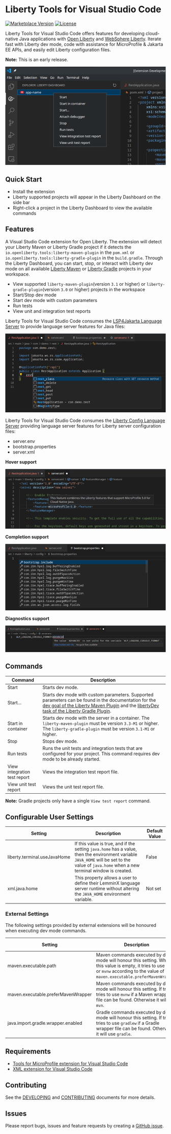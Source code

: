 # Liberty Tools for Visual Studio Code

[![Marketplace Version](https://img.shields.io/visual-studio-marketplace/v/Open-Liberty.liberty-dev-vscode-ext?style=for-the-badge&label=VS%20Market "Current Release")](https://marketplace.visualstudio.com/items?itemName=Open-Liberty.liberty-dev-vscode-ext)
[![License](https://img.shields.io/github/license/OpenLiberty/liberty-tools-vscode?style=for-the-badge&logo=eclipse)](https://www.eclipse.org/legal/epl-2.0/)

Liberty Tools for Visual Studio Code offers features for developing cloud-native Java applications with [Open Liberty](https://openliberty.io/) and [WebSphere Liberty](https://www.ibm.com/products/websphere-liberty). Iterate fast with Liberty dev mode, code with assistance for MicroProfile & Jakarta EE APIs, and easily edit Liberty configuration files.

**Note:** This is an early release.

![liberty dashboard screenshot](images/liberty_dashboard.png)


## Quick Start

- Install the extension
- Liberty supported projects will appear in the Liberty Dashboard on the side bar
- Right-click a project in the Liberty Dashboard to view the available commands

## Features

A Visual Studio Code extension for Open Liberty. The extension will detect your Liberty Maven or Liberty Gradle project if it detects the `io.openliberty.tools:liberty-maven-plugin` in the `pom.xml` or `io.openliberty.tools:liberty-gradle-plugin` in the `build.gradle`. Through the Liberty Dashboard, you can start, stop, or interact with Liberty dev mode on all available [Liberty Maven](https://github.com/OpenLiberty/ci.maven/blob/master/docs/dev.md#dev) or [Liberty Gradle](https://github.com/OpenLiberty/ci.gradle/blob/master/docs/libertyDev.md) projects in your workspace.

- View supported `liberty-maven-plugin`(version `3.1` or higher) or `liberty-gradle-plugin`(version `3.0` or higher) projects in the workspace
- Start/Stop dev mode
- Start dev mode with custom parameters
- Run tests
- View unit and integration test reports

Liberty Tools for Visual Studio Code consumes the [LSP4Jakarta Language Server]() to provide language server features for Java files:

![lsp4jakarta completion screenshot](images/lsp4jakarta_completion.png)

Liberty Tools for Visual Studio Code consumes the [Liberty Config Language Server](https://github.com/OpenLiberty/liberty-language-server) providing language server features for Liberty server configuration files:

- server.env
- bootstrap.properties
- server.xml

**Hover support**  

![lcls server.xml hover screenshot](images/lcls_hover.png)

**Completion support**

![lcls bootstrap.properties completion screenshot](images/lcls_completion.png)

**Diagnostics support**

![lcls server.env diagnostics screenshot](images/lcls_diagnostics.png)

## Commands

| Command                      | Description                                                                                                                                                                                                                                                                                                                  |
| ---------------------------- | ---------------------------------------------------------------------------------------------------------------------------------------------------------------------------------------------------------------------------------------------------------------------------------------------------------------------------- |
| Start                        | Starts dev mode.                                                                                                                                                                                                                                                                                                             |
| Start…​                      | Starts dev mode with custom parameters. Supported parameters can be found in the documentation for the [dev goal of the Liberty Maven Plugin](https://github.com/OpenLiberty/ci.maven/blob/master/docs/dev.md#dev) and the [libertyDev task of the Liberty Gradle Plugin](https://github.com/OpenLiberty/ci.gradle/blob/master/docs/libertyDev.md#command-line-parameters). |
| Start in container                    | Starts dev mode with the server in a container. The `liberty-maven-plugin` must be version `3.3-M1` or higher. The `liberty-gradle-plugin` must be version `3.1-M1` or higher. |
| Stop                         | Stops dev mode.                                                                                                                                                                                                                                                                                                              |
| Run tests                    | Runs the unit tests and integration tests that are configured for your project. This command requires dev mode to be already started.                                                                                                                                                                                        |
| View integration test report | Views the integration test report file.                                                                                                                                                                                                                                                                                      |
| View unit test report        | Views the unit test report file.                                                                                                                                                                                                                                                                                             |

**Note:** Gradle projects only have a single `View test report` command.

## Configurable User Settings

| Setting                      | Description                                                                                                                                                                                 | Default Value |
| ---------------------------- | ------------------------------------------------------------------------------------------------------------------------------------------------------------------------------------------- | ------------- |
| liberty.terminal.useJavaHome | If this value is true, and if the setting `java.home` has a value, then the environment variable `JAVA_HOME` will be set to the value of `java.home` when a new terminal window is created. | False         |
| xml.java.home | This property allows a user to define their LemminX language server runtime without altering the `JAVA_HOME` environment variable.  | Not set |

### External Settings

The following settings provided by external extensions will be honoured when executing dev mode commands.

| Setting                      | Description                                                                                                                                                                                 | Provided By |
| ---------------------------- | ------------------------------------------------------------------------------------------------------------------------------------------------------------------------------------------- | ------------- |
| maven.executable.path | Maven commands executed by dev mode will honour this setting. When this value is empty, it tries to use `mvn` or `mvnw` according to the value of `maven.executable.preferMavenWrapper`. | [Maven for Java extension](https://marketplace.visualstudio.com/items?itemName=vscjava.vscode-maven)         |
| maven.executable.preferMavenWrapper | Maven commands executed by dev mode will honour this setting. If true, it tries to use `mvnw` if a Maven wrapper file can be found. Otherwise it will use `mvn`. | [Maven for Java extension](https://marketplace.visualstudio.com/items?itemName=vscjava.vscode-maven)         |
| java.import.gradle.wrapper.enabled | Gradle commands executed by dev mode will honour this setting. If true, it tries to use `gradlew` if a Gradle wrapper file can be found. Otherwise it will use `gradle`. | [Language support for Java extension](https://marketplace.visualstudio.com/items?itemName=redhat.java)        |

## Requirements

- [Tools for MicroProfile extension for Visual Studio Code](https://marketplace.visualstudio.com/items?itemName=redhat.vscode-microprofile)
- [XML extension for Visual Studio Code](https://marketplace.visualstudio.com/items?itemName=redhat.vscode-xml)

## Contributing

See the [DEVELOPING](DEVELOPING.md) and [CONTRIBUTING](CONTRIBUTING.md) documents for more details.

## Issues

Please report bugs, issues and feature requests by creating a [GitHub issue](https://github.com/OpenLiberty/liberty-tools-vscode/issues).
